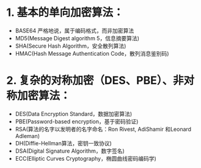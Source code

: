 # 1. 基本的单向加密算法：
- BASE64 严格地说，属于编码格式，而非加密算法
- MD5(Message Digest algorithm 5，信息摘要算法)
- SHA(Secure Hash Algorithm，安全散列算法)
- HMAC(Hash Message Authentication Code，散列消息鉴别码)

# 2. 复杂的对称加密（DES、PBE）、非对称加密算法：
- DES(Data Encryption Standard，数据加密算法)
- PBE(Password-based encryption，基于密码验证)
- RSA(算法的名字以发明者的名字命名：Ron Rivest, AdiShamir 和Leonard Adleman)
- DH(Diffie-Hellman算法，密钥一致协议)
- DSA(Digital Signature Algorithm，数字签名)
- ECC(Elliptic Curves Cryptography，椭圆曲线密码编码学)